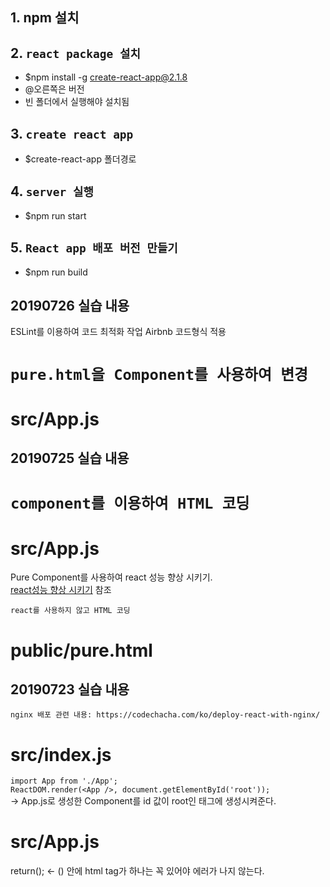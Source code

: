 ## 1. npm 설치   
   
## 2. `react package 설치`
   * $npm install -g create-react-app@2.1.8 <br>
   * @오른쪽은 버전 <br>
   * 빈 폴더에서 실행해야 설치됨 <br>

## 3. `create react app`
   * $create-react-app 폴더경로


## 4. `server 실행`
   * $npm run start

## 5. `React app 배포 버전 만들기`
   * $npm run build

## 20190726 실습 내용
ESLint를 이용하여 코드 최적화 작업
Airbnb 코드형식 적용

# `pure.html을 Component를 사용하여 변경`
src/App.js
===


## 20190725 실습 내용
# `component를 이용하여 HTML 코딩`
src/App.js
===
Pure Component를 사용하여 react 성능 향상 시키기. <br>
[react성능 향상 시키기](https://wonism.github.io/react-pure-component/) 참조

`react를 사용하지 않고 HTML 코딩`

public/pure.html
===


## 20190723 실습 내용
`nginx 배포 관련 내용: https://codechacha.com/ko/deploy-react-with-nginx/`

src/index.js
===
`import App from './App';`<br>
`ReactDOM.render(<App />, document.getElementById('root'));`<br>
-> App.js로 생성한 Component를 id 값이 root인 태그에 생성시켜준다.

src/App.js
===
return(); <- () 안에 html tag가 하나는 꼭 있어야 에러가 나지 않는다.
